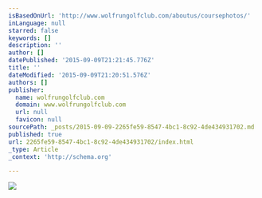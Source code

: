 ```yaml
---
isBasedOnUrl: 'http://www.wolfrungolfclub.com/aboutus/coursephotos/'
inLanguage: null
starred: false
keywords: []
description: ''
author: []
datePublished: '2015-09-09T21:21:45.776Z'
title: ''
dateModified: '2015-09-09T21:20:51.576Z'
authors: []
publisher:
  name: wolfrungolfclub.com
  domain: www.wolfrungolfclub.com
  url: null
  favicon: null
sourcePath: _posts/2015-09-09-2265fe59-8547-4bc1-8c92-4de434931702.md
published: true
url: 2265fe59-8547-4bc1-8c92-4de434931702/index.html
_type: Article
_context: 'http://schema.org'

---
```

![](http://d1emtizlin66vw.cloudfront.net/files/cache/2015/09/coursePhoto6/532883811.jpg)